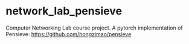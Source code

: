 # network_lab_pensieve
Computer Networking Lab course project. A pytorch implementation of Pensieve: https://github.com/hongzimao/pensieve
